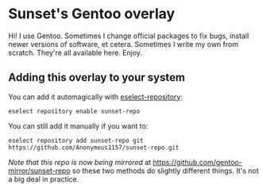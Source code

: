 # Sunset's Gentoo overlay

Hi! I use Gentoo. Sometimes I change official packages to fix bugs, install newer versions of software, et cetera. Sometimes I write my own from scratch. They're all available here. Enjoy.

## Adding this overlay to your system

You can add it automagically with [eselect-repository](https://wiki.gentoo.org/wiki/Eselect/Repository):

```
eselect repository enable sunset-repo
```

You can still add it manually if you want to:

```
eselect repository add sunset-repo git https://github.com/Anonymous1157/sunset-repo.git
```

*Note that this repo is now being mirrored* at https://github.com/gentoo-mirror/sunset-repo so these two methods do slightly different things. It's not a big deal in practice.

